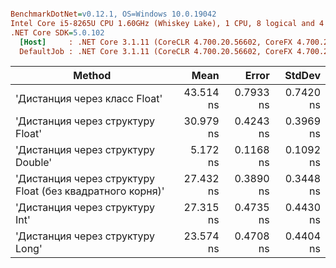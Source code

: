 ``` ini

BenchmarkDotNet=v0.12.1, OS=Windows 10.0.19042
Intel Core i5-8265U CPU 1.60GHz (Whiskey Lake), 1 CPU, 8 logical and 4 physical cores
.NET Core SDK=5.0.102
  [Host]     : .NET Core 3.1.11 (CoreCLR 4.700.20.56602, CoreFX 4.700.20.56604), X64 RyuJIT
  DefaultJob : .NET Core 3.1.11 (CoreCLR 4.700.20.56602, CoreFX 4.700.20.56604), X64 RyuJIT


```
|                                                    Method |      Mean |     Error |    StdDev |
|---------------------------------------------------------- |----------:|----------:|----------:|
|                             &#39;Дистанция через класс Float&#39; | 43.514 ns | 0.7933 ns | 0.7420 ns |
|                         &#39;Дистанция через структуру Float&#39; | 30.979 ns | 0.4243 ns | 0.3969 ns |
|                        &#39;Дистанция через структуру Double&#39; |  5.172 ns | 0.1168 ns | 0.1092 ns |
| &#39;Дистанция через структуру Float (без квадратного корня)&#39; | 27.432 ns | 0.3890 ns | 0.3448 ns |
|                           &#39;Дистанция через структуру Int&#39; | 27.315 ns | 0.4735 ns | 0.4430 ns |
|                          &#39;Дистанция через структуру Long&#39; | 23.574 ns | 0.4708 ns | 0.4404 ns |
